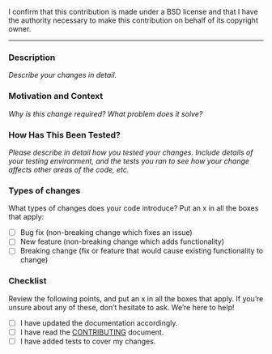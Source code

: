 <!-- The following statement must stay in the PR description -->
I confirm that this contribution is made under a BSD license and that I have the authority necessary to make this contribution on behalf of its copyright owner.

---

### Description

_Describe your changes in detail._

### Motivation and Context

_Why is this change required? What problem does it solve?_

### How Has This Been Tested?

_Please describe in detail how you tested your changes. Include details of your testing environment, and the tests you ran to see how your change affects other areas of the code, etc._

### Types of changes

What types of changes does your code introduce? Put an x in all the boxes that apply:

- [ ] Bug fix (non-breaking change which fixes an issue)
- [ ] New feature (non-breaking change which adds functionality)
- [ ] Breaking change (fix or feature that would cause existing functionality to change)

### Checklist

Review the following points, and put an x in all the boxes that apply. If you’re unsure about any of these, don’t hesitate to ask. We’re here to help!

- [ ] I have updated the documentation accordingly.
- [ ] I have read the [CONTRIBUTING](https://github.com/acss-io/atomizer/blob/master/CONTRIBUTING.md) document.
- [ ] I have added tests to cover my changes.
